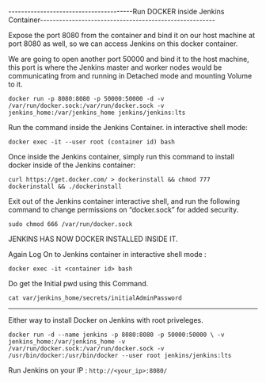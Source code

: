 ---------------------------------------Run DOCKER inside Jenkins Container-------------------------------------------------------

Expose the port 8080 from the container and bind it on our host machine at port 8080 as well, so we can access Jenkins on this docker container. 

We are going to open another port 50000 and bind it to the host machine, 
this port is where the Jenkins master and worker nodes would be communicating from and running in Detached mode and mounting Volume to it.


```docker run -p 8080:8080 -p 50000:50000 -d -v /var/run/docker.sock:/var/run/docker.sock -v jenkins_home:/var/jenkins_home jenkins/jenkins:lts```

Run the command inside the Jenkins Container. in interactive shell mode:

``` docker exec -it --user root (container id) bash ```

Once inside the Jenkins container, simply run this command to install docker inside of the Jenkins container:

``` curl https://get.docker.com/ > dockerinstall && chmod 777 dockerinstall && ./dockerinstall ```


Exit out of the Jenkins container interactive shell, and run the following command to change permissions on “docker.sock” for added security.

``` sudo chmod 666 /var/run/docker.sock ```

JENKINS HAS NOW DOCKER INSTALLED INSIDE IT.

Again Log On to Jenkins container in interactive shell mode : 

``` docker exec -it <container id> bash ```

Do get the Initial pwd using this Command.

``` cat var/jenkins_home/secrets/initialAdminPassword ```

-------------------------------------------------------------------------------------------------------------------------------

Either way to install Docker on Jenkins with root priveleges.

```docker run -d --name jenkins -p 8080:8080 -p 50000:50000 \ -v jenkins_home:/var/jenkins_home -v /var/run/docker.sock:/var/run/docker.sock -v /usr/bin/docker:/usr/bin/docker --user root jenkins/jenkins:lts```



Run Jenkins on your IP : ``` http://<your_ip>:8080/ ```

